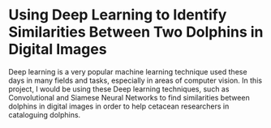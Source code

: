 # Using Deep Learning to Identify Similarities Between Two Dolphins in Digital Images

Deep learning is a very popular machine learning technique used these days in many fields and tasks, especially in areas of computer vision. In this project, I would be using these Deep learning techniques, such as Convolutional and Siamese Neural Networks to find similarities between dolphins in digital images in order to help cetacean researchers in cataloguing dolphins.
